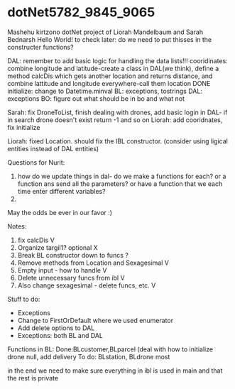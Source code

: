# dotNet5782_9845_9065
Mashehu kirtzono 
dotNet project of Liorah Mandelbaum and Sarah Bednarsh
Hello World!
to check later: do we need to put thisses in the constructer functions?


DAL: remember to add basic logic for handling the data lists!!!
cooridinates: combine longitude and latitude-create a class in DAL(we think), define a method calcDis which gets another location and returns distance, and combine lattitude and longitude everywhere-call them location
DONE initialize: change to Datetime.minval
BL: exceptions, tostrings
DAL: exceptions
BO: figure out what should be in bo and what not

Sarah: fix DroneToList, finish dealing with drones, add basic login in DAL- if in search drone doesn't exist return -1 and so on 
Liorah: add cooridnates, fix initialize

Liorah: fixed Location. should fix the IBL constructor. (consider using ligical entities instead of DAL entities)

Questions for Nurit:
1) how do we update things in dal- do we make a functions for each? or a function ans send all the parameters? or have a function that we each time enter different variables?
2)


May the odds be ever in our favor :)

Notes:
1. fix calcDis                                     V
2. Organize targil1? optional                      X
3. Break BL constructor down to funcs              ?
4. Remove methods from Location and Sexagesimal    V
5. Empty input - how to handle                     V
6. Delete unnecessary funcs from ibl               V
7. Also change sexagesimal - delete funcs, etc.    V

Stuff to do:
- Exceptions
- Change to FirstOrDefault where we used enumerator
- Add delete options to DAL
- Exceptions: both BL and DAL

Functions in BL:
Done:BLcustomer,BLparcel (deal with how to initialize drone null, add delivery
To do: BLstation, BLdrone most

in the end we need to make sure everything in ibl is used in main and that the rest is private